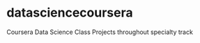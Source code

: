 datasciencecoursera
===================

Coursera Data Science Class Projects throughout specialty track
